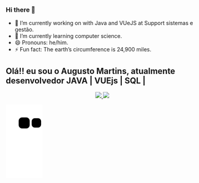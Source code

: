 ### Hi there 👋

- 🔭 I’m currently working on with Java and VUeJS at Support sistemas e gestão.
- 🌱 I’m currently learning computer science.
- 😄 Pronouns: he/him.
- ⚡ Fun fact: The earth’s circumference is 24,900 miles.

## Olá!! eu sou o Augusto Martins, atualmente desenvolvedor JAVA | VUEjs | SQL |
<div align="center">
  <a href="https://github.com/Siegrfield">
  <img height="180em" src="https://github-readme-stats.vercel.app/api?username=Siegrfield&show_icons=true&theme=dracula&include_all_commits=true&count_private=true"/>
  <img height="180em" src="https://github-readme-stats.vercel.app/api/top-langs/?username=Siegrfield&layout=compact&langs_count=7&theme=dracula"/>
</div>
  
  ![Snake animation](https://github.com/siegrfield/siegrfield/blob/output/github-contribution-grid-snake.svg)
